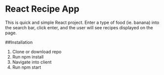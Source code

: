 # React Recipe App
This is quick and simple React project. Enter a type of food (ie. banana) into the search bar, click enter, and the user will see recipes displayed on the page.

##Installation
1. Clone or download repo
2. Run npm install 
3. Navigate into client
4. Run npm start




